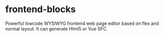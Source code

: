 # frontend-blocks
Powerful lowcode WYSIWYG frontend web page editor based on flex and normal layout. It can generate Html5 or Vue SFC.
